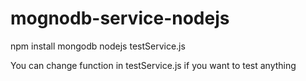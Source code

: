 # mognodb-service-nodejs


npm install mongodb
nodejs testService.js

You can change function in testService.js if you want to test anything
